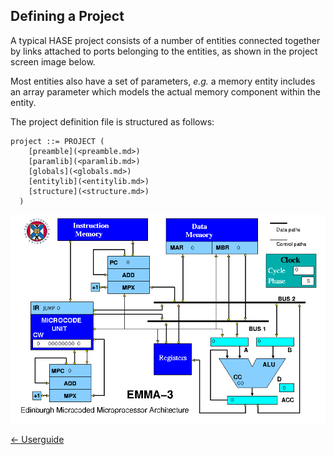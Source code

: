 ## Defining a Project

A typical HASE project consists of a number of entities connected together by links attached to ports belonging to the entities, as shown in the project screen image below.

Most entities also have a set of parameters, *e.g.* a memory entity includes an array parameter which models the actual memory component within the entity.

The project definition file is structured as follows:  
```
project ::= PROJECT (  
    [preamble](<preamble.md>)  
    [paramlib](<paramlib.md>)  
    [globals](<globals.md>)  
    [entitylib](<entitylib.md>)  
    [structure](<structure.md>)  
  )
```
![image of EMMA project](images/emma3.png)

[<- Userguide](<Userguide.md>)
